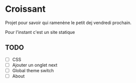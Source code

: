 # Croissant

Projet pour savoir qui ramenène le petit dej vendredi prochain. 

Pour l'instant c'est un site statique 

## TODO 

* [ ] CSS
* [ ] Ajouter un onglet next
* [ ] Global theme switch
* [ ] About